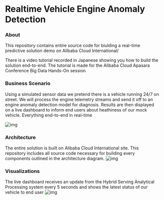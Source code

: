 # Realtime Vehicle Engine Anomaly Detection

### About
This repository contains entire source code for biulding a real-time predictive solution demo on Alibaba Cloud International/

There is a video tutorial recorded in Japanese showing you how to build the solution end-to-end. 
The tutorial is made for the Alibaba Cloud Apasara Conference Big Data Hands-On session

### Business Scenario
Using a simulated sensor data we pretend there is a vehicle running 24/7 on street.
We will process the engine telemetry streams and send it off to an engine anomaly detection model for diagnosis. 
Results are then displayed on a live dashboard to inform end users about heathiness of our mock vehicle. Everything end-to-end in real-time

![img](https://jixjia-oss-singapore.oss-ap-southeast-1.aliyuncs.com/github/vehicle-anomaly-detection/Record_2021_03_19_15_45_20_419.gif)

### Architecture
The entire solution is built on Alibaba Cloud International site. 
This repository includes all source code necessary for building every components outlined in the architecture diagram.
![img](https://jixjia-oss-singapore.oss-ap-southeast-1.aliyuncs.com/github/vehicle-anomaly-detection/architecture_animated.gif)

### Visualizations
The live dashboard receives an update from the Hybrid Serving Analytical Processing system every 5 seconds and shows the latest status of our vehicle to end user
![img](https://jixjia-oss-singapore.oss-ap-southeast-1.aliyuncs.com/github/vehicle-anomaly-detection/demo_DataV_optimized.gif)
